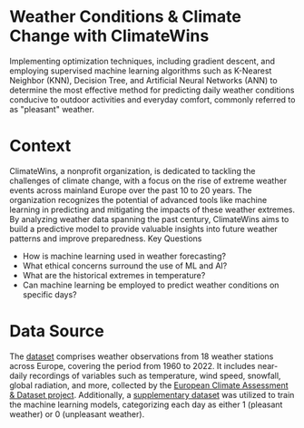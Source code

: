 # Weather Conditions & Climate Change with ClimateWins
Implementing optimization techniques, including gradient descent, and employing supervised machine learning algorithms such as K-Nearest Neighbor (KNN), Decision Tree, and Artificial Neural Networks (ANN) to determine the most effective method for predicting daily weather conditions conducive to outdoor activities and everyday comfort, commonly referred to as "pleasant" weather.
# Context
ClimateWins, a nonprofit organization, is dedicated to tackling the challenges of climate change, with a focus on the rise of extreme weather events across mainland Europe over the past 10 to 20 years. The organization recognizes the potential of advanced tools like machine learning in predicting and mitigating the impacts of these weather extremes. By analyzing weather data spanning the past century, ClimateWins aims to build a predictive model to provide valuable insights into future weather patterns and improve preparedness.
Key Questions
* How is machine learning used in weather forecasting?
* What ethical concerns surround the use of ML and AI?
* What are the historical extremes in temperature?
* Can machine learning be employed to predict weather conditions on specific days?
# Data Source
The [dataset](https://github.com/Manishatomar/Dataset/blob/main/Dataset-weather-prediction-dataset-processed.csv) comprises weather observations from 18 weather stations across Europe, covering the period from 1960 to 2022. It includes near-daily recordings of variables such as temperature, wind speed, snowfall, global radiation, and more, collected by the [European Climate Assessment & Dataset project](https://www.ecad.eu/). Additionally, a [supplementary dataset](https://github.com/Manishatomar/Dataset/blob/main/Dataset-Answers-Weather_Prediction_Pleasant_Weather.csv) was utilized to train the machine learning models, categorizing each day as either 1 (pleasant weather) or 0 (unpleasant weather).
